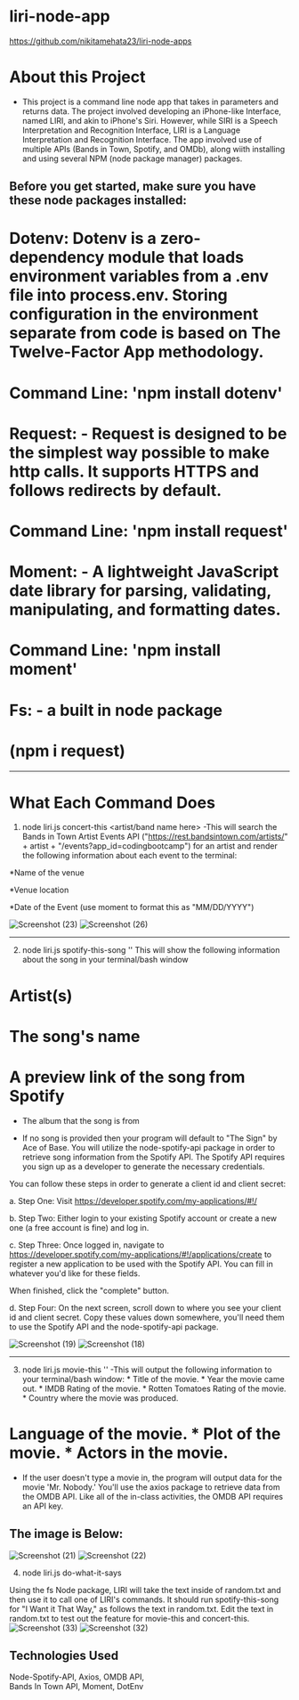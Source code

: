 # liri-node-app

https://github.com/nikitamehata23/liri-node-apps

# About this Project
- This project is a command line node app that takes in parameters and returns data. The project involved developing an iPhone-like Interface, named LIRI, and akin to iPhone's Siri. However, while SIRI is a Speech Interpretation and Recognition Interface, LIRI is a Language Interpretation and Recognition Interface. The app involved use of multiple APIs (Bands in Town, Spotify, and OMDb), along wiith installing and using several NPM (node package manager) packages.

## Before you get started, make sure you have these node packages installed:

  # Dotenv: Dotenv is a zero-dependency module that loads environment variables from a .env file into process.env. Storing configuration in the environment separate from code is based on The Twelve-Factor App methodology.

 # Command Line: 'npm install dotenv'

 # Request: - Request is designed to be the simplest way possible to make http calls. It supports HTTPS and follows redirects by default.

 # Command Line: 'npm install request'

 # Moment: - A lightweight JavaScript date library for parsing, validating, manipulating, and formatting dates.

 # Command Line: 'npm install moment'

 # Fs: - a built in node package

 # (npm i request)

*************************************************************************************************************************************
# What Each Command Does
1. node liri.js concert-this <artist/band name here>
-This will search the Bands in Town Artist Events API ("https://rest.bandsintown.com/artists/" + artist + "/events?app_id=codingbootcamp") for an artist and render the following information about each event to the terminal:

*Name of the venue

*Venue location

*Date of the Event (use moment to format this as "MM/DD/YYYY")

![Screenshot (23)](https://user-images.githubusercontent.com/50224446/60144464-09f66580-9788-11e9-83d1-dcb6b6025c10.png)
![Screenshot (26)](https://user-images.githubusercontent.com/50224446/60144468-111d7380-9788-11e9-8afe-1f9cdf025f15.png)

***********************************************************************************************************************************
2. node liri.js spotify-this-song ''
This will show the following information about the song in your terminal/bash window
# Artist(s)
# The song's name
# A preview link of the song from Spotify

- The album that the song is from

- If no song is provided then your program will default to "The Sign" by Ace of Base. You will utilize the node-spotify-api package in order to retrieve song information from the Spotify API. The Spotify API requires you sign up as a developer to generate the necessary credentials.

You can follow these steps in order to generate a client id and client secret:

a. Step One: Visit https://developer.spotify.com/my-applications/#!/

b. Step Two: Either login to your existing Spotify account or create a new one (a free account is fine) and log in.

c. Step Three: Once logged in, navigate to https://developer.spotify.com/my-applications/#!/applications/create to register a new application to be used with the Spotify API. You can fill in whatever you'd like for these fields.

 When finished, click the "complete" button.

d. Step Four: On the next screen, scroll down to where you see your client id and client secret. Copy these values down somewhere, you'll need them to use the Spotify API and the node-spotify-api package.

![Screenshot (19)](https://user-images.githubusercontent.com/50224446/60144731-2d6de000-9789-11e9-8d94-3f1883b6ec90.png)
![Screenshot (18)](https://user-images.githubusercontent.com/50224446/60144737-2f37a380-9789-11e9-81ed-5ab0cf1fcb9f.png)

***********************************************************************************************************************************
3. node liri.js movie-this ''
-This will output the following information to your terminal/bash window: * Title of the movie. * Year the movie came out. * IMDB Rating of the movie. * Rotten Tomatoes Rating of the movie. * Country where the movie was produced.

# Language of the movie. * Plot of the movie. * Actors in the movie.

- If the user doesn't type a movie in, the program will output data for the movie 'Mr. Nobody.' You'll use the axios package to retrieve data from the OMDB API. Like all of the in-class activities, the OMDB API requires an API key.

## The image is Below:

![Screenshot (21)](https://user-images.githubusercontent.com/50224446/60143893-08c43900-9786-11e9-882f-cde72aa35517.png)
![Screenshot (22)](https://user-images.githubusercontent.com/50224446/60144203-28a82c80-9787-11e9-970a-628512302057.png)

4. node liri.js do-what-it-says

Using the fs Node package, LIRI will take the text inside of random.txt and then use it to call one of LIRI's commands. It should run spotify-this-song for "I Want it That Way," as follows the text in random.txt. Edit the text in random.txt to test out the feature for movie-this and concert-this.
![Screenshot (33)](https://user-images.githubusercontent.com/50224446/60145590-24324280-978c-11e9-826a-db94f93c81d2.png)
![Screenshot (32)](https://user-images.githubusercontent.com/50224446/60145516-e6351e80-978b-11e9-9a77-a9f4ec347d1b.png)


## Technologies Used

Node-Spotify-API, 
Axios, 
OMDB API,         
Bands In Town API,
Moment,
DotEnv
